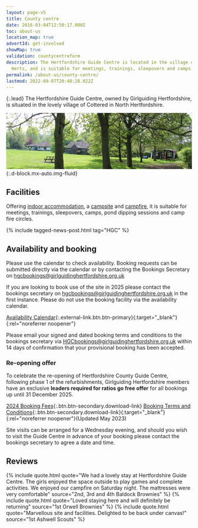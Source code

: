 ```yaml
---
layout: page-v5
title: County centre
date: 2016-03-04T12:50:17.000Z
toc: about-us
location_map: true
advertId: get-involved
showMap: true
validation: countycentreform
description: The Hertfordshire Guide Centre is located in the village of Cottered in North
  Herts, and is suitable for meetings, trainings, sleepovers and camps.
permalink: /about-us/county-centre/
lastmod: 2022-09-07T20:48:28.022Z
---
```

{:.lead}
The Hertfordshire Guide Centre, owned by Girlguiding Hertfordshire, is situated in the lovely village of Cottered in North Hertfordshire.

![Hertfordshire Guide Centre Campsite](/assets/images/2023/05/hgc-campsite-view.webp){:.d-block.mx-auto.img-fluid}

## Facilities

Offering [indoor accommodation](indoor-accommodation/), a [campsite](campsite/) and [campfire](campsite/#campfire-circle), it is suitable for meetings, trainings, sleepovers, camps, pond dipping sessions and camp fire circles.

{% include tagged-news-post.html tag="HGC" %}

## Availability and booking

Please use the calendar to check availability.  Booking requests can be submitted directly via the calendar or by contacting the Bookings Secretary on <hgcbookings@girlguidinghertfordshire.org.uk>

If you are looking to book use of the site in 2025 please contact the bookings secretary on <hgcbookings@girlguidinghertfordshire.org.uk> in the first instance. Please do not use the booking facility via the availability calendar.

[Availability Calendar](https://v2.hallmaster.co.uk/Diary/ViewWeeklyDiary/11336){:.external-link.btn.btn-primary}{:target="_blank"}{:rel="noreferrer noopener"}

Please email your signed and dated booking terms and conditions to the bookings secretary via <HGCbookings@girlguidinghertfordshire.org.uk> within 14 days of confirmation that your provisional booking has been accepted.

<div class="alert bg-secondary text-white">
<h3>Re-opening offer</h3>
<p>To celebrate the re-opening of Hertfordshire County Guide Centre, following phase 1 of the refurbishments, Girlguiding Hertfordshire members have an exclusive <strong>leaders required for ratios go free offer</strong> for all bookings up until 31 December 2025.</p>
</div>

[2024 Booking Fees](/assets/docs/2024/hertfordshire-guide-centre-2024-fees.pdf){:.btn.btn-secondary.download-link} [Booking Terms and Conditions](/assets/docs/2023/hgc-booking-conditions-may-23.pdf){:.btn.btn-secondary.download-link}{:target="_blank"}{:rel="noreferrer noopener"}(Updated May 2023)

Site visits can be arranged for a Wednesday evening, and should you wish to visit the Guide Centre in advance of your booking please contact the bookings secretary to agree a date and time.

## Reviews

{% include quote.html quote="We had a lovely stay at Hertfordshire Guide Centre.  The girls enjoyed the space outside to play games and complete activities.  We enjoyed our campfire on Saturday night.  The mattresses were very comfortable" source="​2nd, 3rd and 4th Baldock Brownies" %}
{% include quote.html quote="Loved staying here and will definitely be returning" source="1st Orwell Brownies" %}
{% include quote.html quote="Marvellous site and facilities.  Delighted to be back under canvas!" source="1st Ashwell Scouts" %}
